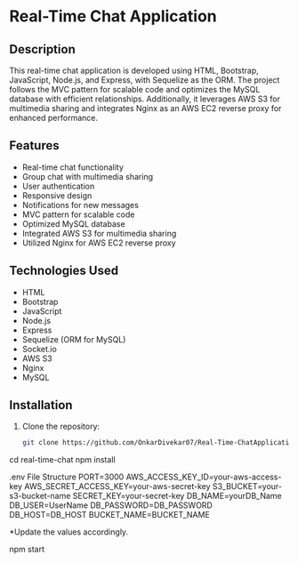 # Real-Time Chat Application

## Description

This real-time chat application is developed using HTML, Bootstrap, JavaScript, Node.js, and Express, with Sequelize as the ORM. 
The project follows the MVC pattern for scalable code and optimizes the MySQL database with efficient relationships. Additionally, 
it leverages AWS S3 for multimedia sharing and integrates Nginx as an AWS EC2 reverse proxy for enhanced performance.

## Features

- Real-time chat functionality
- Group chat with multimedia sharing
- User authentication
- Responsive design
- Notifications for new messages
- MVC pattern for scalable code
- Optimized MySQL database
- Integrated AWS S3 for multimedia sharing
- Utilized Nginx for AWS EC2 reverse proxy

## Technologies Used

- HTML
- Bootstrap
- JavaScript
- Node.js
- Express
- Sequelize (ORM for MySQL)
- Socket.io
- AWS S3
- Nginx
- MySQL

## Installation

1. Clone the repository:

   ```bash
   git clone https://github.com/OnkarDivekar07/Real-Time-ChatApplication.git
cd real-time-chat
npm install


.env File Structure
PORT=3000
AWS_ACCESS_KEY_ID=your-aws-access-key
AWS_SECRET_ACCESS_KEY=your-aws-secret-key
S3_BUCKET=your-s3-bucket-name
SECRET_KEY=your-secret-key
DB_NAME=yourDB_Name
DB_USER=UserName
DB_PASSWORD=DB_PASSWORD
DB_HOST=DB_HOST
BUCKET_NAME=BUCKET_NAME


*Update the values accordingly.

npm start
